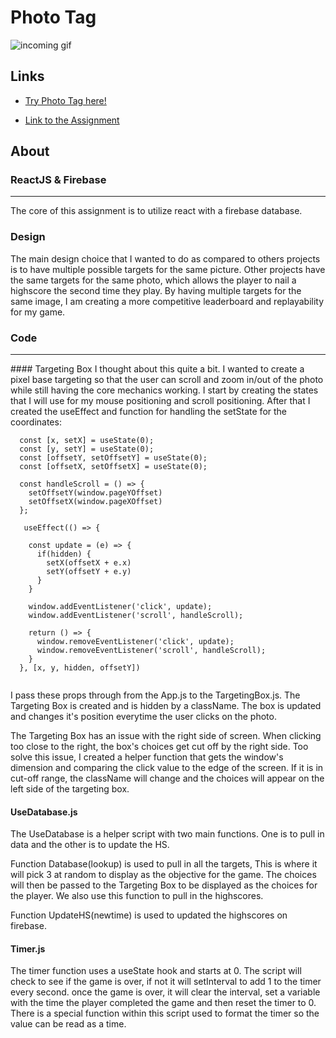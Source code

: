 # Photo Tag
![incoming gif]()

## Links
- [Try Photo Tag here!](https://appletri.github.io/photo-tag/)

- [Link to the Assignment](https://www.theodinproject.com/lessons/node-path-javascript-where-s-waldo-a-photo-tagging-app)

## About
### ReactJS & Firebase
<hr>
The core of this assignment is to utilize react with a firebase database.

### Design
The main design choice that I wanted to do as compared to others projects is to have multiple possible targets for the same picture. Other projects have the same targets for the same photo, which allows the player to nail a highscore the second time they play. By having multiple targets for the same image, I am creating a more competitive leaderboard and replayability for my game.


### Code
<hr>
#### Targeting Box
I thought about this quite a bit. I wanted to create a pixel base targeting so that the user can scroll and zoom in/out of the photo while still having the core mechanics working. I start by creating the states that I will use for my mouse positioning and scroll positioning. After that I created the useEffect and function for handling the setState for the coordinates:

```
  const [x, setX] = useState(0);
  const [y, setY] = useState(0);
  const [offsetY, setOffsetY] = useState(0);
  const [offsetX, setOffsetX] = useState(0);
  
  const handleScroll = () => {
    setOffsetY(window.pageYOffset) 
    setOffsetX(window.pageXOffset)
  };
  
   useEffect(() => {
    
    const update = (e) => {
      if(hidden) {
        setX(offsetX + e.x)
        setY(offsetY + e.y)
      }
    }

    window.addEventListener('click', update);
    window.addEventListener('scroll', handleScroll);

    return () => {
      window.removeEventListener('click', update);
      window.removeEventListener('scroll', handleScroll);
    }
  }, [x, y, hidden, offsetY])
  
```
I pass these props through from the App.js to the TargetingBox.js. The Targeting Box is created and is hidden by a className. The box is updated and changes it's position everytime the user clicks on the photo.

The Targeting Box has an issue with the right side of screen. When clicking too close to the right, the box's choices get cut off by the right side. Too solve this issue, I created a helper function that gets the window's dimension and comparing the click value to the edge of the screen. If it is in cut-off range, the className will change and the choices will appear on the left side of the targeting box.

#### UseDatabase.js

The UseDatabase is a helper script with two main functions. One is to pull in data and the other is to update the HS.

Function Database(lookup) is used to pull in all the targets, This is where it will pick 3 at random to display as the objective for the game. The choices will then be passed to the Targeting Box to be displayed as the choices for the player. We also use this function to pull in the highscores.

Function UpdateHS(newtime) is used to updated the highscores on firebase.

#### Timer.js

The timer function uses a useState hook and starts at 0. The script will check to see if the game is over, if not it will setInterval to add 1 to the timer every second. once the game is over, it will clear the interval, set a variable with the time the player completed the game and then reset the timer to 0.
There is a special function within this script used to format the timer so the value can be read as a time.



